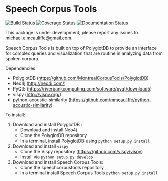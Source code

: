 Speech Corpus Tools
===================

[![Build Status](https://travis-ci.org/MontrealCorpusTools/speechcorpustools.svg?branch=master)](https://travis-ci.org/MontrealCorpusTools/speechcorpustools)
[![Coverage Status](https://coveralls.io/repos/MontrealCorpusTools/speechcorpustools/badge.svg?branch=master&service=github)](https://coveralls.io/github/MontrealCorpusTools/speechcorpustools?branch=master)
[![Documentation Status](https://readthedocs.org/projects/speech-corpus-tools/badge/?version=latest)](http://speech-corpus-tools.readthedocs.org/en/latest/?badge=latest)

This package is under development, please report any issues to
michael.e.mcauliffe@gmail.com.

Speech Corpus Tools is built on top of PolyglotDB to provide an interface
for complex queries and visualization that are routine in analyzing data
from spoken corpora.

Dependencies:

- PolyglotDB (https://github.com/MontrealCorpusTools/PolyglotDB)
- Neo4j (http://neo4j.com/)
- PyQt5 (https://riverbankcomputing.com/software/pyqt/download5)
- vispy (http://vispy.org/)
- python-acoustic-similarity (https://github.com/mmcauliffe/python-acoustic-similarity)

To install:

1. Download and install PolyglotDB :
   - Download and install Neo4j
   - Clone the PolyglotDB repository
   - In a terminal, install PolyglotDB using ``python setup.py install``
2. Download and install ``vispy``
   - Clone the Vispy repository (https://github.com/vispy/vispy)
   - Install via ``python setup.py develop``
3. Download and install Speech Corpus Tools:
   - Clone the speechcorpustools repository
   - In a terminal install Speech Corpus Tools ``python setup.py install``
